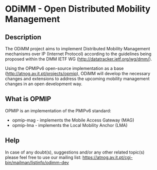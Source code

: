 ODiMM - Open Distributed Mobility Management
===========================================

Description
-----------

The ODiMM project aims to implement Distributed Mobility
Management mechanisms over IP (Internet Protocol) according
to the guidelines being proposed within the DMM IETF WG
(http://datatracker.ietf.org/wg/dmm/).

Using the OPMIPv6 open-source implementation as a base
(http://atnog.av.it.pt/projects/opmip), ODiMM will develop
the necessary changes and extensions to address the upcoming
mobility management changes in an open development way.


What is OPMIP
-------------

OPMIP is an implementation of the PMIPv6 standard:

* opmip-mag - implements the Mobile Access Gateway (MAG)
* opmip-lma - implements the Local Mobility Anchor (LMA)


Help
----

In case of any doubt(s), suggestions and/or any other
related topic(s) please feel free to use our mailing list:
https://atnog.av.it.pt/cgi-bin/mailman/listinfo/odimm-dev
